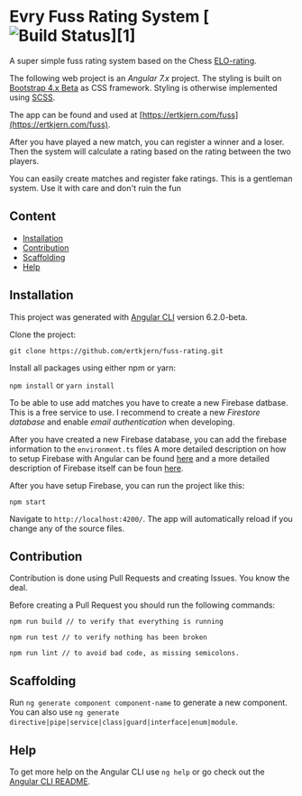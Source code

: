 # Evry Fuss Rating System [![Build Status](https://travis-ci.com/ertkjern/fuss-rating.svg?branch=master)][1]

A super simple fuss rating system based on the Chess [ELO-rating](https://no.wikipedia.org/wiki/Elo-rating).

The following web project is an *Angular 7.x* project. The styling is built on [Bootstrap 4.x Beta](https://getbootstrap.com/) as CSS framework. Styling is otherwise implemented using [SCSS](http://sass-lang.com/guide). 

The app can be found and used at [https://ertkjern.com/fuss](https://ertkjern.com/fuss).

After you have played a new match, you can register a winner and a loser. Then the system will calculate 
a rating based on the rating between the two players. 

You can easily create matches and register fake ratings. 
This is a gentleman system. Use it with care and don't ruin the fun



## Content

* [Installation](#installation)
* [Contribution](#contribution)
* [Scaffolding](#Scaffolding)
* [Help](#Help)

## Installation

This project was generated with [Angular CLI](https://github.com/angular/angular-cli) version 6.2.0-beta.

Clone the project:

`git clone https://github.com/ertkjern/fuss-rating.git`

Install all packages using either npm or yarn:

`npm install` or `yarn install`

To be able to use add matches you have to create a new Firebase datbase. This is a free service to use. 
I recommend to create a new *Firestore database* and enable *email authentication* when developing. 

After you have created a new Firebase database, you can add the firebase information to the `environment.ts` files 
A more detailed description on how to setup Firebase with Angular can be found [here](https://github.com/angular/angularfire2) and a 
more detailed description of Firebase itself can be foun [here](https://firebase.google.com/).

After you have setup Firebase, you can run the project like this:

`npm start` 

Navigate to `http://localhost:4200/`. The app will automatically reload if you change any of the source files.


## Contribution

Contribution is done using Pull Requests and creating Issues. 
You know the deal. 

Before creating a Pull Request you should run the following commands:

```
npm run build // to verify that everything is running
```

```
npm run test // to verify nothing has been broken
```

```
npm run lint // to avoid bad code, as missing semicolons.
```

## Scaffolding

Run `ng generate component component-name` to generate a new component. You can also use `ng generate directive|pipe|service|class|guard|interface|enum|module`.

## Help

To get more help on the Angular CLI use `ng help` or go check out the [Angular CLI README](https://github.com/angular/angular-cli/blob/master/README.md).
